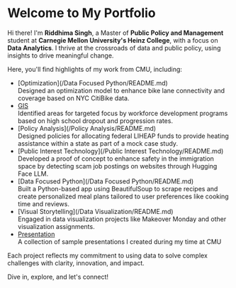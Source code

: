 # Welcome to My Portfolio  
  
Hi there! I'm **Riddhima Singh**, a Master of **Public Policy and Management** student at **Carnegie Mellon University's Heinz College**, with a focus on **Data Analytics**. I thrive at the crossroads of data and public policy, using insights to drive meaningful change.  
  
Here, you'll find highlights of my work from CMU, including:  
  
- [Optimization](/Data Focused Python/README.md)  
  Designed an optimization model to enhance bike lane connectivity and coverage based on NYC CitiBike data.  
- [GIS](/GIS/README.md)  
  Identified areas for targeted focus by workforce development programs based on high school dropout and progression rates.  
- [Policy Analysis](/Policy Analysis/README.md)  
  Designed policies for allocating federal LIHEAP funds to provide heating assistance within a state as part of a mock case study.
- [Public Interest Technology](/Public Interest Technology/README.md)  
  Developed a proof of concept to enhance safety in the immigration space by detecting scam job postings on websites through Hugging Face LLM.  
- [Data Focused Python](/Data Focused Python/README.md)  
  Built a Python-based app using BeautifulSoup to scrape recipes and create personalized meal plans tailored to user preferences like cooking time and reviews.  
- [Visual Storytelling](/Data Visualization/README.md)  
  Engaged in data visualization projects like Makeover Monday and other visualization assignments.  
- [Presentation](/Presentation/README.md)  
  A collection of sample presentations I created during my time at CMU  
  
Each project reflects my commitment to using data to solve complex challenges with clarity, innovation, and impact.  
  
Dive in, explore, and let's connect!
